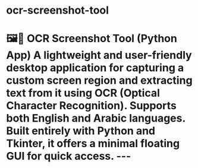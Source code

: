 # ocr-screenshot-tool
# 🖼️📝 OCR Screenshot Tool (Python App)  A lightweight and user-friendly desktop application for capturing a custom screen region and extracting text from it using OCR (Optical Character Recognition). Supports both English and Arabic languages. Built entirely with Python and Tkinter, it offers a minimal floating GUI for quick access.  ---
